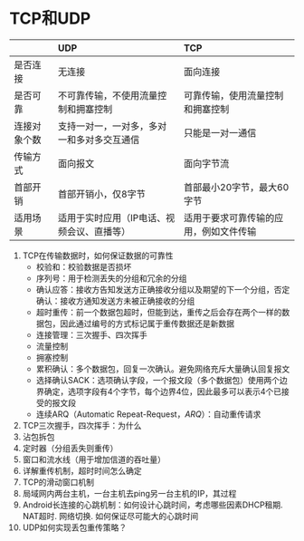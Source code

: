 # TCP和UDP

|              | UDP                                        | TCP                                    |
| :----------- | :----------------------------------------- | :------------------------------------- |
| 是否连接     | 无连接                                     | 面向连接                               |
| 是否可靠     | 不可靠传输，不使用流量控制和拥塞控制       | 可靠传输，使用流量控制和拥塞控制       |
| 连接对象个数 | 支持一对一，一对多，多对一和多对多交互通信 | 只能是一对一通信                       |
| 传输方式     | 面向报文                                   | 面向字节流                             |
| 首部开销     | 首部开销小，仅8字节                        | 首部最小20字节，最大60字节             |
| 适用场景     | 适用于实时应用（IP电话、视频会议、直播等） | 适用于要求可靠传输的应用，例如文件传输 |

1. TCP在传输数据时，如何保证数据的可靠性
   * 校验和：校验数据是否损坏
   * 序列号：用于检测丢失的分组和冗余的分组
   * 确认应答：接收方告知发送方正确接收分组以及期望的下一个分组，否定确认：接收方通知发送方未被正确接收的分组
   * 超时重传：前一个数据包超时，但能到达，重传之后会存在两个一样的数据包，因此通过编号的方式标记属于重传数据还是新数据
   * 连接管理：三次握手、四次挥手
   * 流量控制
   * 拥塞控制
   * 累积确认：多个数据包，回复一次确认。避免网络充斥大量确认回复报文
   * 选择确认SACK：选项确认字段，一个报文段（多个数据包）使用两个边界确定，选项字段有4个字节，每个边界4位，因此最多可以表示4个已接受的报文段
   * 连续ARQ（Automatic Repeat-Request，*ARQ*）：自动重传请求
2. TCP三次握手，四次挥手：为什么
3. 沾包拆包
 4. 定时器（分组丢失则重传）
 5. 窗口和流水线（用于增加信道的吞吐量）
6. 详解重传机制，超时时间怎么确定
7. TCP的滑动窗口机制
8. 局域网内两台主机，一台主机去ping另一台主机的IP，其过程
9. Android长连接的心跳机制：如何设计心跳时间，考虑哪些因素DHCP租期. NAT超时. 网络切换. 如何保证尽可能大的心跳时间 
10. UDP如何实现丢包重传策略？
